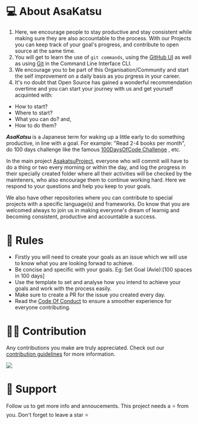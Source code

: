 # 💻 About AsaKatsu 
  1. Here, we encourage people to stay productive and stay consistent while making sure they are also accountable to the process.
With our Projects you can keep track of your goal's progress, and contribute to open source at the same time.
  2. You will get to learn the use of `git commands`, using the [GitHub UI](https://github.com) as well as using [Git](https://git-scm.com) in the Command
Line Interface CLI.
  3. We encourage you to be part of this Organisation/Community and start the self improvement on a daily basis as you prgress in your career.
  4. It's no doubt that Open Source has gained a wonderful recommendation overtime and you can start your journey with us and get yourself acquinted with:
  - How to start?
  - Where to start?
  - What you can do? and,
  - How to do them? 

***AsaKatsu*** is a Japanese term for waking up a little early to do something productive, in line with a goal.
For example: "Read 2-4 books per month", do 100 days challenge like the famous [100DaysOfCode Challenge](def) , etc.

[def]: (https://www.100daysofcode.com)

In the main project [AsakatsuProject](https://github.com/asakatsuOrg/AsaKatsuProject), everyone who will commit will have to do a thing or two every 
morning or within the day, and log the progress 
in their specially created folder where all their activities will be checked by the mainteners, who also encourage them to continue working hard.
Here we respond to your questions and help you keep to your goals.

We also have other repositories where you can contribute to special projects with a specific language(s) and frameworks. 
Do know that you are welcomed always to join us in making everyone's dream of learnig and becoming consistent, productive and accountable a success. 

#  📜 Rules

* Firstly you will need to create your goals as an issue which we will use to know what you are looking forwad to achieve.
* Be concise and specific with your goals. Eg: Set Goal (Avie):[100 spaces in 100 days]
* Use the template to set and analyse how you intend to achieve your goals and work with the process easily.
* Make sure to create a PR for the issue you created every day.
* Read the [Code Of Conduct](https://github.com/asakatsuOrg/AsaKatsuProject/blob/develop/CODE_OF_CONDUCT.md) to ensure a smoother experience for everyone contributing.

#  👨‍💻 Contribution
Any contributions you make are truly appreciated.
Check out our [contribution guidelines](https://github.com/asakatsuOrg/AsaKatsuProject/blob/develop/CONTRIBUTING.md) for more information.

<a href = "https://github.com/asakatsuOrg/AsaKatsuProject/graphs/contributors">
  <img src = "https://contrib.rocks/image?repo=asakatsuOrg/AsaKatsuProject"/>
</a>


# 🙏 Support
Follow us to get more info and annoucements.
This project needs a ⭐️ from you. Don't forget to leave a star ⭐️
